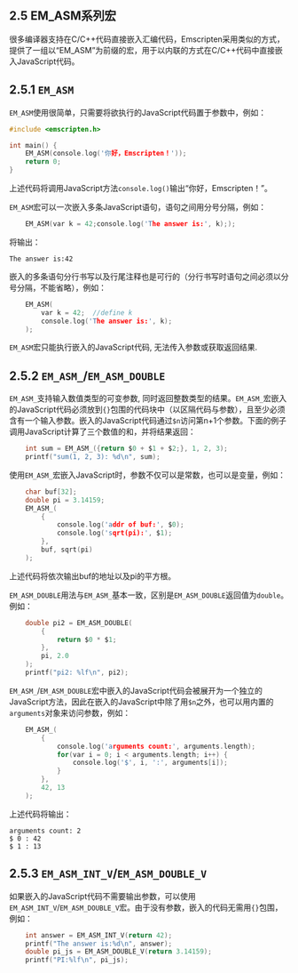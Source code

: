 ## 2.5 EM_ASM系列宏

很多编译器支持在C/C++代码直接嵌入汇编代码，Emscripten采用类似的方式，提供了一组以“EM_ASM”为前缀的宏，用于以内联的方式在C/C++代码中直接嵌入JavaScript代码。

## 2.5.1 `EM_ASM`

`EM_ASM`使用很简单，只需要将欲执行的JavaScript代码置于参数中，例如：

```c
#include <emscripten.h>

int main() {
	EM_ASM(console.log('你好，Emscripten！'));
	return 0;
}
```

上述代码将调用JavaScript方法`console.log()`输出“你好，Emscripten！”。

`EM_ASM`宏可以一次嵌入多条JavaScript语句，语句之间用分号分隔，例如：

```c
    EM_ASM(var k = 42;console.log('The answer is:', k););
```

将输出：

```
The answer is:42
```

嵌入的多条语句分行书写以及行尾注释也是可行的（分行书写时语句之间必须以分号分隔，不能省略），例如：

```c
	EM_ASM(
		var k = 42;  //define k
		console.log('The answer is:', k);
	);
```

`EM_ASM`宏只能执行嵌入的JavaScript代码, 无法传入参数或获取返回结果.

## 2.5.2 `EM_ASM_`/`EM_ASM_DOUBLE`

`EM_ASM_`支持输入数值类型的可变参数, 同时返回整数类型的结果。`EM_ASM_`宏嵌入的JavaScript代码必须放到`{}`包围的代码块中（以区隔代码与参数），且至少必须含有一个输入参数。嵌入的JavaScript代码通过`$n`访问第n+1个参数。下面的例子调用JavaScript计算了三个数值的和，并将结果返回：

```c
	int sum = EM_ASM_({return $0 + $1 + $2;}, 1, 2, 3);
	printf("sum(1, 2, 3): %d\n", sum);
```

使用`EM_ASM_`宏嵌入JavaScript时，参数不仅可以是常数，也可以是变量，例如：

```c
	char buf[32];
	double pi = 3.14159;
	EM_ASM_(
		{
			console.log('addr of buf:', $0);
			console.log('sqrt(pi):', $1);
		},
		buf, sqrt(pi)
    );
```

上述代码将依次输出buf的地址以及pi的平方根。

`EM_ASM_DOUBLE`用法与`EM_ASM_`基本一致，区别是`EM_ASM_DOUBLE`返回值为`double`。例如：

```c
	double pi2 = EM_ASM_DOUBLE(
		{
			return $0 * $1;
		},
		pi, 2.0
	);
	printf("pi2: %lf\n", pi2);
```

`EM_ASM_`/`EM_ASM_DOUBLE`宏中嵌入的JavaScript代码会被展开为一个独立的JavaScript方法，因此在嵌入的JavaScript中除了用`$n`之外，也可以用内置的`arguments`对象来访问参数，例如：

```c
	EM_ASM_(
		{
            console.log('arguments count:', arguments.length);
			for(var i = 0; i < arguments.length; i++) {
				console.log('$', i, ':', arguments[i]);
			}
		},
		42, 13
	);
```

上述代码将输出：

```
arguments count: 2
$ 0 : 42
$ 1 : 13
```

## 2.5.3 `EM_ASM_INT_V`/`EM_ASM_DOUBLE_V`

如果嵌入的JavaScript代码不需要输出参数，可以使用`EM_ASM_INT_V`/`EM_ASM_DOUBLE_V`宏。由于没有参数，嵌入的代码无需用`{}`包围，例如：

```c
	int answer = EM_ASM_INT_V(return 42);
	printf("The answer is:%d\n", answer);
	double pi_js = EM_ASM_DOUBLE_V(return 3.14159);
	printf("PI:%lf\n", pi_js);
```